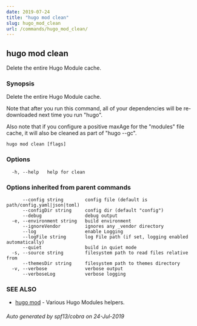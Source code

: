 ```yaml
---
date: 2019-07-24
title: "hugo mod clean"
slug: hugo_mod_clean
url: /commands/hugo_mod_clean/
---
```

## hugo mod clean

Delete the entire Hugo Module cache.

### Synopsis

Delete the entire Hugo Module cache.

Note that after you run this command, all of your dependencies will be re-downloaded next time you run "hugo".

Also note that if you configure a positive maxAge for the "modules" file cache, it will also be cleaned as part of "hugo --gc".
 


```
hugo mod clean [flags]
```

### Options

```
  -h, --help   help for clean
```

### Options inherited from parent commands

```
      --config string        config file (default is path/config.yaml|json|toml)
      --configDir string     config dir (default "config")
      --debug                debug output
  -e, --environment string   build environment
      --ignoreVendor         ignores any _vendor directory
      --log                  enable Logging
      --logFile string       log File path (if set, logging enabled automatically)
      --quiet                build in quiet mode
  -s, --source string        filesystem path to read files relative from
      --themesDir string     filesystem path to themes directory
  -v, --verbose              verbose output
      --verboseLog           verbose logging
```

### SEE ALSO

* [hugo mod](/commands/hugo_mod/)	 - Various Hugo Modules helpers.

###### Auto generated by spf13/cobra on 24-Jul-2019
